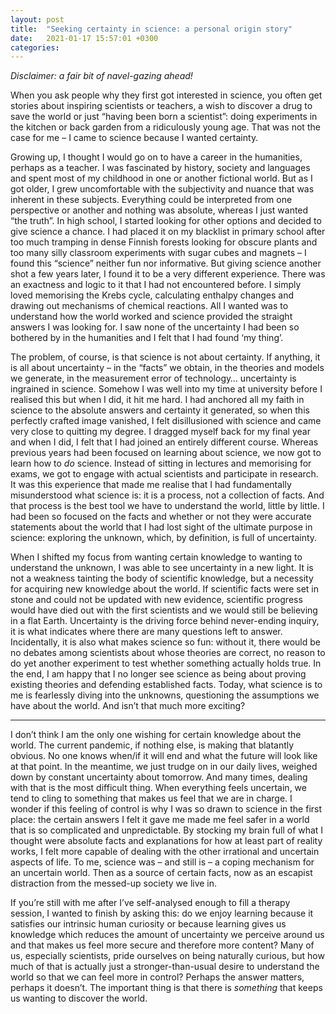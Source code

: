 ```yaml
---
layout: post
title:  "Seeking certainty in science: a personal origin story"
date:   2021-01-17 15:57:01 +0300
categories:
---
```



_Disclaimer: a fair bit of navel-gazing ahead!_

When you ask people why they first got interested in science, you often get stories about inspiring scientists or teachers, a wish to discover a drug to save the world or just “having been born a scientist”: doing experiments in the kitchen or back garden from a ridiculously young age. That was not the case for me – I came to science because I wanted certainty.

Growing up, I thought I would go on to have a career in the humanities, perhaps as a teacher. I was fascinated by history, society and languages and spent most of my childhood in one or another fictional world. But as I got older, I grew uncomfortable with the subjectivity and nuance that was inherent in these subjects. Everything could be interpreted from one perspective or another and nothing was absolute, whereas I just wanted “the truth”. In high school, I started looking for other options and decided to give science a chance. I had placed it on my blacklist in primary school after too much tramping in dense Finnish forests looking for obscure plants and too many silly classroom experiments with sugar cubes and magnets – I found this “science” neither fun nor informative. But giving science another shot a few years later, I found it to be a very different experience. There was an exactness and logic to it that I had not encountered before. I simply loved memorising the Krebs cycle, calculating enthalpy changes and drawing out mechanisms of chemical reactions. All I wanted was to understand how the world worked and science provided the straight answers I was looking for. I saw none of the uncertainty I had been so bothered by in the humanities and I felt that I had found ‘my thing’.

The problem, of course, is that science is not about certainty. If anything, it is all about uncertainty – in the “facts” we obtain, in the theories and models we generate, in the measurement error of technology… uncertainty is ingrained in science. Somehow I was well into my time at university before I realised this but when I did, it hit me hard. I had anchored all my faith in science to the absolute answers and certainty it generated, so when this perfectly crafted image vanished, I felt disillusioned with science and came very close to quitting my degree. I dragged myself back for my final year and when I did, I felt that I had joined an entirely different course. Whereas previous years had been focused on learning about science, we now got to learn how to _do_ science. Instead of sitting in lectures and memorising for exams, we got to engage with actual scientists and participate in research. It was this experience that made me realise that I had fundamentally misunderstood what science is: it is a process, not a collection of facts. And that process is the best tool we have to understand the world, little by little. I had been so focused on the facts and whether or not they were accurate statements about the world that I had lost sight of the ultimate purpose in science: exploring the unknown, which, by definition, is full of uncertainty.

When I shifted my focus from wanting certain knowledge to wanting to understand the unknown, I was able to see uncertainty in a new light. It is not a weakness tainting the body of scientific knowledge, but a necessity for acquiring new knowledge about the world. If scientific facts were set in stone and could not be updated with new evidence, scientific progress would have died out with the first scientists and we would still be believing in a flat Earth. Uncertainty is the driving force behind never-ending inquiry, it is what indicates where there are many questions left to answer. Incidentally, it is also what makes science so fun: without it, there would be no debates among scientists about whose theories are correct, no reason to do yet another experiment to test whether something actually holds true. In the end, I am happy that I no longer see science as being about proving existing theories and defending established facts. Today, what science is to me is fearlessly diving into the unknowns, questioning the assumptions we have about the world. And isn’t that much more exciting?

---

I don’t think I am the only one wishing for certain knowledge about the world. The current pandemic, if nothing else, is making that blatantly obvious. No one knows when/if it will end and what the future will look like at that point. In the meantime, we just trudge on in our daily lives, weighed down by constant uncertainty about tomorrow. And many times, dealing with that is the most difficult thing. When everything feels uncertain, we tend to cling to something that makes us feel that we are in charge. I wonder if this feeling of control is why I was so drawn to science in the first place: the certain answers I felt it gave me made me feel safer in a world that is so complicated and unpredictable. By stocking my brain full of what I thought were absolute facts and explanations for how at least part of reality works, I felt more capable of dealing with the other irrational and uncertain aspects of life. To me, science was – and still is – a coping mechanism for an uncertain world. Then as a source of certain facts, now as an escapist distraction from the messed-up society we live in.

If you’re still with me after I’ve self-analysed enough to fill a therapy session, I wanted to finish by asking this: do we enjoy learning because it satisfies our intrinsic human curiosity or because learning gives us knowledge which reduces the amount of uncertainty we perceive around us and that makes us feel more secure and therefore more content? Many of us, especially scientists, pride ourselves on being naturally curious, but how much of that is actually just a stronger-than-usual desire to understand the world so that we can feel more in control? Perhaps the answer matters, perhaps it doesn’t. The important thing is that there is _something_ that keeps us wanting to discover the world.
